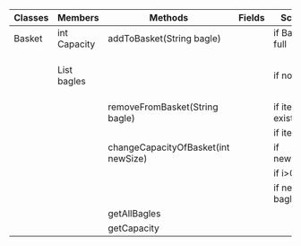 | Classes | Members             | Methods                             | Fields | Scenario                | Output                           |
|---------|---------------------|-------------------------------------|--------|-------------------------|----------------------------------|
| Basket  | int Capacity        | addToBasket(String bagle)           |        | if Basket if full       | error                            |
|         | List<String> bagles |                                     |        | if not                  | space left in basket is capacity |
|         |                     | removeFromBasket(String bagle)      |        | if item not exist       | error                            |
|         |                     |                                     |        | if item exist           |                                  |
|         |                     | changeCapacityOfBasket(int newSize) |        | if newSize<=0           | error                            |
|         |                     |                                     |        | if i>0                  | int                              |
|         |                     |                                     |        | if newSize< bagles.size | error message                    |
|         |                     | getAllBagles                        |        |                         | List<String>                     |
|         |                     | getCapacity                         |        |                         | int                              |

